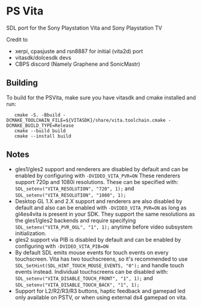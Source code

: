 PS Vita
=======
SDL port for the Sony Playstation Vita and Sony Playstation TV

Credit to

* xerpi, cpasjuste and rsn8887 for initial (vita2d) port
* vitasdk/dolcesdk devs
* CBPS discord (Namely Graphene and SonicMastr)

Building
--------
To build for the PSVita, make sure you have vitasdk and cmake installed and run:

```
   cmake -S. -Bbuild -DCMAKE_TOOLCHAIN_FILE=${VITASDK}/share/vita.toolchain.cmake -DCMAKE_BUILD_TYPE=Release
   cmake --build build
   cmake --install build
```

Notes
-----

* gles1/gles2 support and renderers are disabled by default and can be enabled by configuring with `-DVIDEO_VITA_PVR=ON`
  These renderers support 720p and 1080i resolutions. These can be specified with:
  `SDL_setenv("VITA_RESOLUTION", "720", 1);` and `SDL_setenv("VITA_RESOLUTION", "1080", 1);`
* Desktop GL 1.X and 2.X support and renderers are also disabled by default and also can be enabled with
  `-DVIDEO_VITA_PVR=ON` as long as gl4es4vita is present in your SDK.
  They support the same resolutions as the gles1/gles2 backends and require specifying
  `SDL_setenv("VITA_PVR_OGL", "1", 1);`
  anytime before video subsystem initialization.
* gles2 support via PIB is disabled by default and can be enabled by configuring with `-DVIDEO_VITA_PIB=ON`
* By default SDL emits mouse events for touch events on every touchscreen.
  Vita has two touchscreens, so it's recommended to use `SDL_SetHint(SDL_HINT_TOUCH_MOUSE_EVENTS, "0");` and handle
  touch events instead.
  Individual touchscreens can be disabled with:
  `SDL_setenv("VITA_DISABLE_TOUCH_FRONT", "1", 1);` and `SDL_setenv("VITA_DISABLE_TOUCH_BACK", "1", 1);`
* Support for L2/R2/R3/R3 buttons, haptic feedback and gamepad led only available on PSTV, or when using external ds4
  gamepad on vita.
